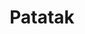 ---
title: Patatak
description: Les frites sont incroyables et sont accompagnées de très bonnes sauces. Ça tient au corps par contre 😅.
lat: '50.84820556640625'
lon: '4.351023197174072'
address: Rue de la Bourse 34, 1000 Bruxelles/Brussel, Belgique
website: https://www.patatak.be
tags: restaurant sur-le-pouce friterie
---